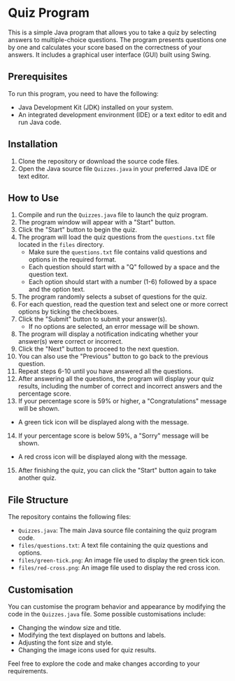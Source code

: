 # Quiz Program

This is a simple Java program that allows you to take a quiz by selecting answers to multiple-choice questions. The program presents questions one by one and calculates your score based on the correctness of your answers. It includes a graphical user interface (GUI) built using Swing.

## Prerequisites

To run this program, you need to have the following:

- Java Development Kit (JDK) installed on your system.
- An integrated development environment (IDE) or a text editor to edit and run Java code.

## Installation

1. Clone the repository or download the source code files.
2. Open the Java source file `Quizzes.java` in your preferred Java IDE or text editor.

## How to Use

1. Compile and run the `Quizzes.java` file to launch the quiz program.
2. The program window will appear with a "Start" button.
3. Click the "Start" button to begin the quiz.
4. The program will load the quiz questions from the `questions.txt` file located in the `files` directory.
   - Make sure the `questions.txt` file contains valid questions and options in the required format.
   - Each question should start with a "Q" followed by a space and the question text.
   - Each option should start with a number (1-6) followed by a space and the option text.
5. The program randomly selects a subset of questions for the quiz.
6. For each question, read the question text and select one or more correct options by ticking the checkboxes.
7. Click the "Submit" button to submit your answer(s).
   - If no options are selected, an error message will be shown.
8. The program will display a notification indicating whether your answer(s) were correct or incorrect.
9. Click the "Next" button to proceed to the next question.
10. You can also use the "Previous" button to go back to the previous question.
11. Repeat steps 6-10 until you have answered all the questions.
12. After answering all the questions, the program will display your quiz results, including the number of correct and incorrect answers and the percentage score.
13. If your percentage score is 59% or higher, a "Congratulations" message will be shown.
   - A green tick icon will be displayed along with the message.
14. If your percentage score is below 59%, a "Sorry" message will be shown.
   - A red cross icon will be displayed along with the message.
15. After finishing the quiz, you can click the "Start" button again to take another quiz.

## File Structure

The repository contains the following files:

- `Quizzes.java`: The main Java source file containing the quiz program code.
- `files/questions.txt`: A text file containing the quiz questions and options.
- `files/green-tick.png`: An image file used to display the green tick icon.
- `files/red-cross.png`: An image file used to display the red cross icon.

## Customisation

You can customise the program behavior and appearance by modifying the code in the `Quizzes.java` file. Some possible customisations include:

- Changing the window size and title.
- Modifying the text displayed on buttons and labels.
- Adjusting the font size and style.
- Changing the image icons used for quiz results.

Feel free to explore the code and make changes according to your requirements.
